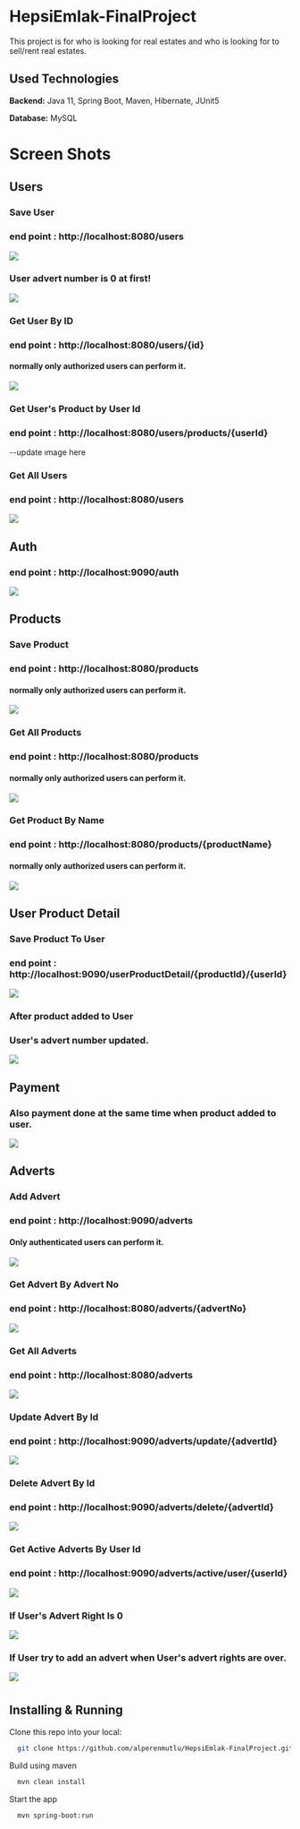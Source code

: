 # HepsiEmlak-FinalProject

This project is for who is looking for real estates and who is looking for to sell/rent real estates.

## Used Technologies

**Backend:** Java 11, Spring Boot, Maven, Hibernate, JUnit5

**Database:** MySQL

# Screen Shots

## Users

### Save User
### end point : http://localhost:8080/users

![](EmlakBurada-Images/users/save-user.png)

### User advert number is 0 at first!

![](EmlakBurada-Images/users/user-advert-number-0-at-first.png)

### Get User By ID
### end point : http://localhost:8080/users/{id}
#### normally only authorized users can perform it.

![](EmlakBurada-Images/users/get-user-by-id.png)

### Get User's Product by User Id
### end point : http://localhost:8080/users/products/{userId}
--update ımage here

### Get All Users
### end point : http://localhost:8080/users

![](EmlakBurada-Images/users/get-all-users.png)


## Auth
### end point : http://localhost:9090/auth

![](EmlakBurada-Images/auth/gateway-auth.png)

## Products
### Save Product
### end point : http://localhost:8080/products
#### normally only authorized users can perform it.

![](EmlakBurada-Images/products/product-add.png)

### Get All Products
### end point : http://localhost:8080/products
#### normally only authorized users can perform it.

![](EmlakBurada-Images/products/get-all-products.png)

### Get Product By Name
### end point : http://localhost:8080/products/{productName}
#### normally only authorized users can perform it.

![](EmlakBurada-Images/products/get-product-by-name.png)

## User Product Detail

### Save Product To User
### end point : http://localhost:9090/userProductDetail/{productId}/{userId}
![](EmlakBurada-Images/user-product-detail/save-product-to-user.png)

### After product added to User
### User's advert number updated.

![](EmlakBurada-Images/user-product-detail/after-product-added-to-user.png)

## Payment
### Also payment done at the same time when product added to user.

![](EmlakBurada-Images/payment/payment.png)

## Adverts

### Add Advert
### end point : http://localhost:9090/adverts
#### Only authenticated users can perform it.

![](EmlakBurada-Images/adverts/add-advert.png)

### Get Advert By Advert No
### end point : http://localhost:8080/adverts/{advertNo}

![](EmlakBurada-Images/adverts/get-advert-by-advert-no.png)

### Get All Adverts
### end point : http://localhost:8080/adverts

![](EmlakBurada-Images/adverts/get-all-adverts.png)

### Update Advert By Id
### end point : http://localhost:9090/adverts/update/{advertId}

![](EmlakBurada-Images/adverts/advert-update-by-id.png)

### Delete Advert By Id
### end point : http://localhost:9090/adverts/delete/{advertId}

![](EmlakBurada-Images/adverts/delete-advert-by-id.png)

### Get Active Adverts By User Id
### end point : http://localhost:9090/adverts/active/user/{userId}

![](EmlakBurada-Images/adverts/get-active-adverts-by-user-id.png)

### If User's Advert Right Is 0

![](EmlakBurada-Images/adverts/advert-right-0.png)

### If User try to add an advert when User's advert rights are over.  

![](EmlakBurada-Images/adverts/if-user-advert-rights-over.png)


#

## Installing & Running

Clone this repo into your local:

```bash
  git clone https://github.com/alperenmutlu/HepsiEmlak-FinalProject.git
```

Build using maven

```bash
  mvn clean install
```

Start the app

```bash
  mvn spring-boot:run
```









